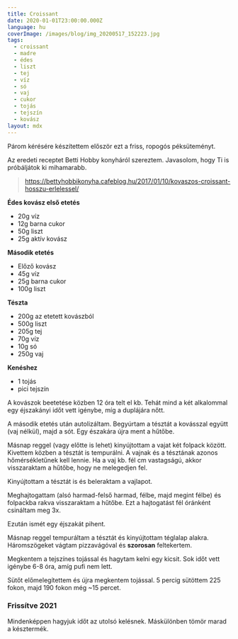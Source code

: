 ```yaml
---
title: Croissant
date: 2020-01-01T23:00:00.000Z
language: hu
coverImage: /images/blog/img_20200517_152223.jpg
tags:
  - croissant
  - madre
  - édes
  - liszt
  - tej
  - víz
  - só
  - vaj
  - cukor
  - tojás
  - tejszín
  - kovász
layout: mdx
---
```

Párom kérésére készítettem először ezt a friss, ropogós péksüteményt.

Az eredeti receptet Betti Hobby konyháról szereztem. Javasolom, hogy Ti is próbáljátok ki mihamarabb. 

> <https://bettyhobbikonyha.cafeblog.hu/2017/01/10/kovaszos-croissant-hosszu-erlelessel/>

**Édes kovász első etetés**

* 20g víz
* 12g barna cukor
* 50g liszt
* 25g aktív kovász

**Második etetés**

* Előző kovász
* 45g víz
* 25g barna cukor
* 100g liszt

**Tészta**

* 200g az etetett kovászból
* 500g liszt
* 205g tej
* 70g víz
* 10g só
* 250g vaj

**Kenéshez**

* 1 tojás
* pici tejszín

A kovászok beetetése közben 12 óra telt el kb. Tehát mind a két alkalommal egy éjszakányi időt vett igénybe, míg a duplájára nőtt.

A második etetés után autolizáltam. Begyúrtam a tésztát a kovásszal együtt (vaj nélkül), majd a sót. Egy északára újra ment a hűtőbe.

Másnap reggel (vagy előtte is lehet) kinyújtottam a vajat két folpack között. Kivettem közben a tésztát is tempurálni. A vajnak és a tésztának azonos hőmérsékletűnek kell lennie. Ha a vaj kb. fél cm vastagságú, akkor visszaraktam a hűtőbe, hogy ne melegedjen fel.

Kinyújtottam a tésztát is és beleraktam a vajlapot.

Meghajtogattam (alsó harmad-felső harmad, félbe, majd megint félbe) és folpackba rakva visszaraktam a hűtőbe. Ezt a hajtogatást fél óránként csináltam meg 3x.

Ezután ismét egy éjszakát pihent.

Másnap reggel tempuráltam a tésztát és kinyújtottam téglalap alakra. Háromszögeket vágtam pizzavágóval és **szorosan** feltekertem.

Megkentem a tejszínes tojással és hagytam kelni egy kicsit. Sok időt vett igénybe 6-8 óra, amíg pufi nem lett.

Sütőt előmelegítettem és újra megkentem tojással. 5 percig sütöttem 225 fokon, majd 190 fokon még ~15 percet.

### Frissítve 2021

Mindenképpen hagyjuk időt az utolsó kelésnek. Máskülönben tömör marad a késztermék.